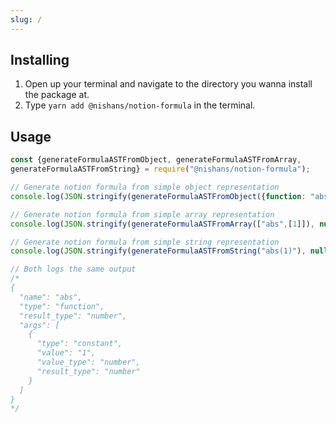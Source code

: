 ```yaml
---
slug: /
---
```


## Installing

1. Open up your terminal and navigate to the directory you wanna install the package at.
2. Type `yarn add @nishans/notion-formula` in the terminal.

## Usage

```js
const {generateFormulaASTFromObject, generateFormulaASTFromArray,
generateFormulaASTFromString} = require("@nishans/notion-formula");

// Generate notion formula from simple object representation
console.log(JSON.stringify(generateFormulaASTFromObject({function: "abs", args: [1]}), null, 2));

// Generate notion formula from simple array representation
console.log(JSON.stringify(generateFormulaASTFromArray(["abs",[1]]), null, 2));

// Generate notion formula from simple string representation
console.log(JSON.stringify(generateFormulaASTFromString("abs(1)"), null, 2));

// Both logs the same output
/*
{
  "name": "abs",
  "type": "function",        
  "result_type": "number",   
  "args": [
    {
      "type": "constant",    
      "value": "1",
      "value_type": "number",
      "result_type": "number"
    }
  ]
}
*/
```